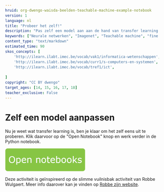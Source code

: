 ```yaml
---
hruid: org-dwengo-waisda-beelden-teachable-machine-example-notebook
version: 1
language: nl
title: "Probeer het zelf!"
description: "Pas zelf een model aan aan de hand van transfer learning."
keywords: ["Neurale netwerken", "Imagenet", "Teachable machine", "fine tuning", "Transfer learning"]
content_type: "text/markdown"
estimated_time: 90
skos_concepts: [
    'http://ilearn.ilabt.imec.be/vocab/vak1/informatica-wetenschappen', 
    'http://ilearn.ilabt.imec.be/vocab/curr1/s-computers-en-systemen',
    'http://ilearn.ilabt.imec.be/vocab/tref1/ict',

]
copyright: "CC BY dwengo"
target_ages: [14, 15, 16, 17, 18]
teacher_exclusive: False
---
```


# Zelf een model aanpassen 

Nu je weet wat transfer learning is, ben je klaar om het zelf eens uit te proberen. Klik daarvoor op de "Open Notebook" knop en werk verder in de Python notebook.

[![](images/Knop.png "Knop")](https://kiks.ilabt.imec.be/hub/tmplogin?id=waisda_teachable_machine "Notebook transfer learning")

Deze activiteit is geïnspireerd op de slimme vuilnisbak activiteit van Robbe Wulgaert. Meer info daarover kan je vinden op [Robbe zijn website](https://www.robbewulgaert.be/onderwijs/bouw-een-slimme-vuilnisbak).